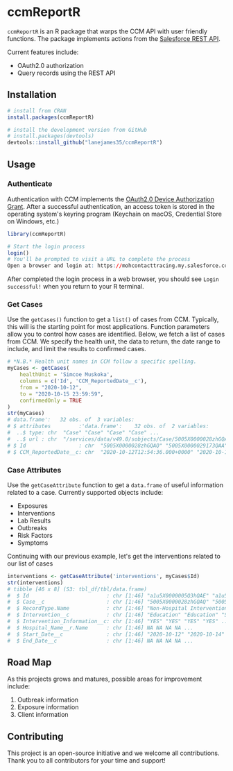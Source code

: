 # ccmReportR
`ccmReportR` is an R package that warps the CCM API with user friendly functions. The package implements actions from the [Salesforce REST API](https://developer.salesforce.com/docs/atlas.en-us.api_rest.meta/api_rest/intro_what_is_rest_api.htm).

Current features include:
- OAuth2.0 authorization
- Query records using the REST API

## Installation
```r
# install from CRAN
install.packages(ccmReportR)

# install the development version from GitHub
# install.packages(devtools)
devtools::install_github("lanejames35/ccmReportR")
```
## Usage
### Authenticate
Authentication with CCM implements the [OAuth2.0 Device Authorization Grant](https://oauth.net/2/device-flow/). After a successful authentication, an access token is stored in the operating system's keyring program (Keychain on macOS, Credential Store on Windows, etc.) 
```r
library(ccmReportR)

# Start the login process
login()
# You'll be prompted to visit a URL to complete the process
Open a browser and login at: https://mohcontacttracing.my.salesforce.com/setup/connect?user_code=25XPRH6C
```

After completed the login process in a web browser, you should see `Login successful!` when you return to your R terminal.

### Get Cases
Use the `getCases()` function to get a `list()` of cases from CCM. Typically, this will is the starting point for most applications. Function parameters allow you to control how cases are identified. Below, we fetch a list of cases from CCM. We specify the health unit, the data to return, the date range to include, and limit the results to confirmed cases.

```r
# *N.B.* Health unit names in CCM follow a specific spelling.
myCases <- getCases(
    healthUnit = 'Simcoe Muskoka',
    columns = c('Id', 'CCM_ReportedDate__c'),
    from = "2020-10-12",
    to = "2020-10-15 23:59:59",
    confirmedOnly = TRUE
)
str(myCases)
# data.frame':   32 obs. of  3 variables:
# $ attributes         :'data.frame':    32 obs. of  2 variables:
#  ..$ type: chr  "Case" "Case" "Case" "Case" ...
#  ..$ url : chr  "/services/data/v49.0/sobjects/Case/5005X0000028zhGQAQ" "/services/data/v49.0/sobjects/Case/  5005X0000029173QAA" "/services/data/v49.0/sobjects/Case/5005X00000292dEQAQ" "/services/data/v49.0/sobjects/Case/  5005X00000293QJQAY" ...
# $ Id                 : chr  "5005X0000028zhGQAQ" "5005X0000029173QAA" "5005X00000292dEQAQ" "5005X00000293QJQAY" ...
# $ CCM_ReportedDate__c: chr  "2020-10-12T12:54:36.000+0000" "2020-10-12T15:43:31.000+0000" "2020-10-12T16:00:00.000+0000" # "2020-10-12T19:18:11.000+0000" ...
```
### Case Attributes
Use the `getCaseAttribute` function to get a `data.frame` of useful information related to a case. Currently supported objects include:
- Exposures
- Interventions
- Lab Results
- Outbreaks
- Risk Factors
- Symptoms

Continuing with our previous example, let's get the interventions related to our list of cases
```r
interventions <- getCaseAttribute('interventions', myCases$Id)
str(interventions)
# tibble [46 x 8] (S3: tbl_df/tbl/data.frame)
#  $ Id                         : chr [1:46] "a1u5X0000005Q3hQAE" "a1u5X0000005T7xQAE" "a1u5X0000005T87QAE" "a1u5X0000005T8CQAU" ...
#  $ Case__c                    : chr [1:46] "5005X0000028zhGQAQ" "5005X0000029173QAA" "5005X0000029173QAA" "5005X0000029173QAA" ...
#  $ RecordType.Name            : chr [1:46] "Non-Hospital Intervention" "Non-Hospital Intervention" "Non-Hospital Intervention" "Non-Hospital Intervention" ...
#  $ Intervention__c            : chr [1:46] "Education" "Education" "Self Monitoring by Client" "Self-Isolation at Private Residence" ...
#  $ Intervention_Information__c: chr [1:46] "YES" "YES" "YES" "YES" ...
#  $ Hospital_Name__r.Name      : chr [1:46] NA NA NA NA ...
#  $ Start_Date__c              : chr [1:46] "2020-10-12" "2020-10-14" "2020-10-14" "2020-10-14" ...
#  $ End_Date__c                : chr [1:46] NA NA NA NA ...
```

## Road Map
As this projects grows and matures, possible areas for improvement include:
1. Outbreak information
2. Exposure information
3. Client information

## Contributing
This project is an open-source initiative and we welcome all contributions. Thank you to all contributors for your time and support!